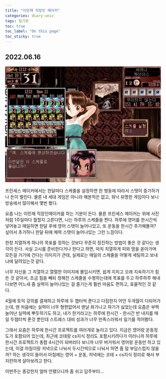 ```yaml
---
title: "이민재 직장인 메이커"
categories: diary-univ
tags: 일기장
toc: true
toc_label: "On this page"
toc_sticky: true
---
```

## 2022.06.16
![image1](/assets/images/life/2022-06-16-이민재/image1.PNG)

프린세스 메이커에서는 한달마다 스케줄을 설정하면 한 행동에 따라서 스탯이 증가하거나 돈이 벌린다. 물론 내 세대 게임은 아니라 해본적은 없고, 워낙 유명한 게임이다 보니 방송에서 많이해서 몇번 봤다.

요즘 나는 이민재 직장인메이커를 하는 기분이 든다. 물론 프린세스 메이커는 위에 사진처럼 1주일마다 뭘할지 고른다면, 나는 하루의 스케줄을 짠다. 하루에 영어를 한시간씩 넣어놓고 매일하면 한달 후에 영어 스탯이 늘어나있고, 또 운동을 한시간 추가해볼까? 싶어서 추가하니 한달 뒤에 체력 스탯이 늘어나있는 그런 느낌이다.

한창 치열하게 하나의 목표를 정하는 것보다 꾸준히 정진하는 방법이 좋은 것 같다는 생각이 든다. 사실 고시를 준비한다거나 한다고 하면, 마치 치열하게 피와 땀을 쏟아가며 모든걸 거기에 건다는 이미지가 큰데, 실제로는 매일의 스케줄을 어떻게 세팅하고 보내냐에 달려있는것 같다. 

너무 자신을 그 치열하고 열렬한 이미지에 몰입시키면, 쉽게 지치고 오래 지속하기가 힘든 것 같아서, 조금 힘을 빼되 정해진 스케줄을 수행하는데에 목표를 두고 하루하루 해내다보면 어느새 좀 실력이 늘어나있는 걸 즐기는게 훨씬 마음도 편하고, 효율적인 것 같다.

4월에 토익 강의를 결제하고 하루에 두 챕터씩 푼다고 다짐한지 어언 두개월이 다되어가는데, 맨 처음에는 실력이 너무 형편없어서 맨날 화가나고 하기가 싫었는데 요즘은 부쩍 늘어난 실력에 뿌듯하기도 하고, 내가 한거라고는 하루에 한시간 - 한시간 반 내지를 매일 두챕터씩 푼것 뿐인데 스트레스 대비 성과가 너무 만족스러워서 일기를 적어봤다.  

그래서 요즘은 하루에 한시간 프로젝트를 여러개로 늘리고 있다. 지금은 영어랑 운동정도가 포함되어 있는데, 최근에 코테랑 cs지식 정리도 포함시키려다가 이러니까 하루에 한시간 프로젝트가 총합 4시간이 되버리다 보니까 너무 버거워서 영어랑 운동만 하고 있는데, 이걸 아침이랑 저녁으로 나눠서 두시간씩으로 나눠서 하면 좀 덜 부담스럽지 않을까? 하는 생각이 들어서 아침에는 영어 + 운동, 저녁에는 코테 + cs지식 정리로 해서 부지런하게 살아보려고 한다.

이번주는 종강한지 얼마 안됐으니까 좀 쉬고 담주부터...

